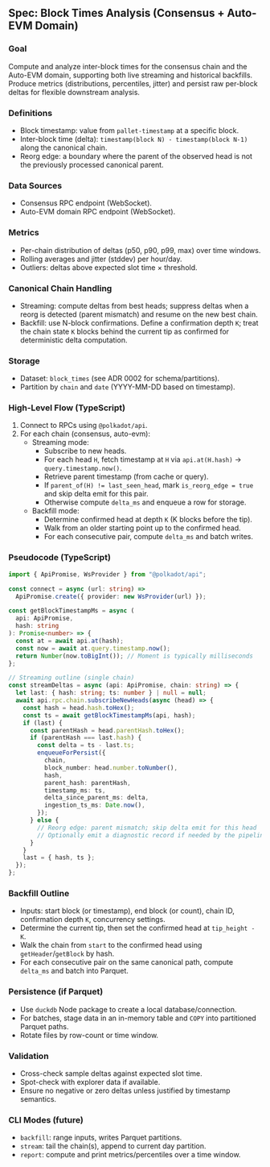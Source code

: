 ## Spec: Block Times Analysis (Consensus + Auto-EVM Domain)

### Goal

Compute and analyze inter-block times for the consensus chain and the Auto-EVM domain, supporting both live streaming and historical backfills. Produce metrics (distributions, percentiles, jitter) and persist raw per-block deltas for flexible downstream analysis.

### Definitions

- Block timestamp: value from `pallet-timestamp` at a specific block.
- Inter-block time (delta): `timestamp(block N) - timestamp(block N-1)` along the canonical chain.
- Reorg edge: a boundary where the parent of the observed head is not the previously processed canonical parent.

### Data Sources

- Consensus RPC endpoint (WebSocket).
- Auto-EVM domain RPC endpoint (WebSocket).

### Metrics

- Per-chain distribution of deltas (p50, p90, p99, max) over time windows.
- Rolling averages and jitter (stddev) per hour/day.
- Outliers: deltas above expected slot time × threshold.

### Canonical Chain Handling

- Streaming: compute deltas from best heads; suppress deltas when a reorg is detected (parent mismatch) and resume on the new best chain.
- Backfill: use N-block confirmations. Define a confirmation depth `K`; treat the chain state `K` blocks behind the current tip as confirmed for deterministic delta computation.

### Storage

- Dataset: `block_times` (see ADR 0002 for schema/partitions).
- Partition by `chain` and `date` (YYYY-MM-DD based on timestamp).

### High-Level Flow (TypeScript)

1. Connect to RPCs using `@polkadot/api`.
2. For each chain (consensus, auto-evm):
   - Streaming mode:
     - Subscribe to new heads.
     - For each head `H`, fetch timestamp at `H` via `api.at(H.hash)` → `query.timestamp.now()`.
     - Retrieve parent timestamp (from cache or query).
     - If `parent_of(H) != last_seen_head`, mark `is_reorg_edge = true` and skip delta emit for this pair.
     - Otherwise compute `delta_ms` and enqueue a row for storage.
   - Backfill mode:
     - Determine confirmed head at depth `K` (K blocks before the tip).
     - Walk from an older starting point up to the confirmed head.
     - For each consecutive pair, compute `delta_ms` and batch writes.

### Pseudocode (TypeScript)

```ts
import { ApiPromise, WsProvider } from "@polkadot/api";

const connect = async (url: string) =>
  ApiPromise.create({ provider: new WsProvider(url) });

const getBlockTimestampMs = async (
  api: ApiPromise,
  hash: string
): Promise<number> => {
  const at = await api.at(hash);
  const now = await at.query.timestamp.now();
  return Number(now.toBigInt()); // Moment is typically milliseconds
};

// Streaming outline (single chain)
const streamDeltas = async (api: ApiPromise, chain: string) => {
  let last: { hash: string; ts: number } | null = null;
  await api.rpc.chain.subscribeNewHeads(async (head) => {
    const hash = head.hash.toHex();
    const ts = await getBlockTimestampMs(api, hash);
    if (last) {
      const parentHash = head.parentHash.toHex();
      if (parentHash === last.hash) {
        const delta = ts - last.ts;
        enqueueForPersist({
          chain,
          block_number: head.number.toNumber(),
          hash,
          parent_hash: parentHash,
          timestamp_ms: ts,
          delta_since_parent_ms: delta,
          ingestion_ts_ms: Date.now(),
        });
      } else {
        // Reorg edge: parent mismatch; skip delta emit for this head
        // Optionally emit a diagnostic record if needed by the pipeline
      }
    }
    last = { hash, ts };
  });
};
```

### Backfill Outline

- Inputs: start block (or timestamp), end block (or count), chain ID, confirmation depth `K`, concurrency settings.
- Determine the current tip, then set the confirmed head at `tip_height - K`.
- Walk the chain from `start` to the confirmed head using `getHeader`/`getBlock` by hash.
- For each consecutive pair on the same canonical path, compute `delta_ms` and batch into Parquet.

### Persistence (if Parquet)

- Use `duckdb` Node package to create a local database/connection.
- For batches, stage data in an in-memory table and `COPY` into partitioned Parquet paths.
- Rotate files by row-count or time window.

### Validation

- Cross-check sample deltas against expected slot time.
- Spot-check with explorer data if available.
- Ensure no negative or zero deltas unless justified by timestamp semantics.

### CLI Modes (future)

- `backfill`: range inputs, writes Parquet partitions.
- `stream`: tail the chain(s), append to current day partition.
- `report`: compute and print metrics/percentiles over a time window.
